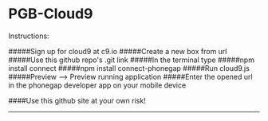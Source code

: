 PGB-Cloud9
=====================
Instructions:

#####Sign up for cloud9 at c9.io
#####Create a new box from url
#####Use this github repo's .git link
#####In the terminal type 
#####npm install connect
#####npm install connect-phonegap
#####Run cloud9.js
#####Preview --> Preview running application
#####Enter the opened url in the phonegap developer app on your mobile device


####Use this github site at your own risk!

************************************************************************************************************ 













